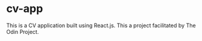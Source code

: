 # cv-app

This is a CV application built using React.js.
This a project facilitated by The Odin Project.
